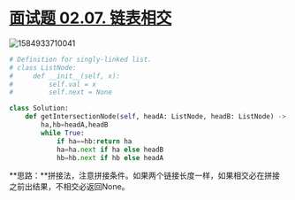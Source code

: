 # [面试题 02.07. 链表相交](https://leetcode-cn.com/problems/intersection-of-two-linked-lists-lcci/)

![1584933710041](C:\Users\75043\AppData\Roaming\Typora\typora-user-images\1584933710041.png)

```python
# Definition for singly-linked list.
# class ListNode:
#     def __init__(self, x):
#         self.val = x
#         self.next = None

class Solution:
    def getIntersectionNode(self, headA: ListNode, headB: ListNode) -> ListNode:
        ha,hb=headA,headB
        while True:
            if ha==hb:return ha
            ha=ha.next if ha else headB
            hb=hb.next if hb else headA
```



**思路：**拼接法，注意拼接条件。如果两个链接长度一样，如果相交必在拼接之前出结果，不相交必返回None。